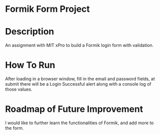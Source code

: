 # Formik Form Project
# Description
An assignment with MIT xPro to build a Formik login form with validation.

# How To Run
After loading in a browser window, fill in the email and password fields, at submit there will be a Login Successful alert along with a console log of those values.

# Roadmap of Future Improvement
I would like to further learn the functionalities of Formik, and add more to the form.
